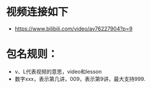# 视频连接如下
- https://www.bilibili.com/video/av76227904?p=9

# 包名规则：
- v、L代表视频的意思，video和lesson
- 数字xxx，表示第几讲，009，表示第9讲，最大支持999.